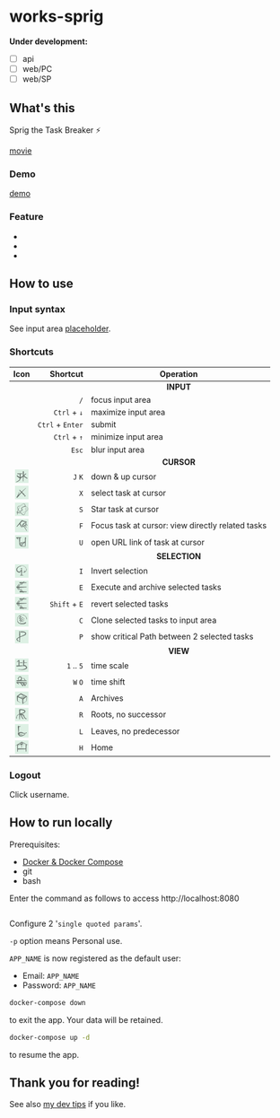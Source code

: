 # works-sprig

__Under development:__

- [ ] api
- [ ] web/PC
- [ ] web/SP

[demo]: --TODO
[docker]: https://docs.docker.com/get-docker/
[how to email]: https://github.com/satu-n/study-actix-web-simple-auth-server#using-sparkpost-to-send-registration-email
[movie]: --TODO
[tips]: https://github.com/satu-n/tips

## What's this

Sprig the Task Breaker ⚡

[movie][movie]

### Demo

[demo][demo]

### Feature

* 
* 
* 

## How to use

### Input syntax

See input area [placeholder]().

### Shortcuts


| Icon | Shortcut | Operation |
| :---: | ---: |---|
|  |  | <div style="text-align: center;">__INPUT__</div> |
|  | `/` | focus input area |
|  | `Ctrl` + `↓` | maximize input area |
|  | `Ctrl` + `Enter` | submit |
|  | `Ctrl` + `↑` | minimize input area |
|  | `Esc` | blur input area |
|  |  | <div style="text-align: center;">__CURSOR__</div> |
| <img src="web/images/cmd_jk_normal.png" width="24px" align="center"> | `J` `K` | down & up cursor |
| <img src="web/images/cmd_x_normal.png" width="24px" align="center"> | `X` | select task at cursor |
| <img src="web/images/cmd_s_normal.png" width="24px" align="center"> | `S` | Star task at cursor |
| <img src="web/images/cmd_f_normal.png" width="24px" align="center"> | `F` | Focus task at cursor: view directly related tasks |
| <img src="web/images/cmd_u_normal.png" width="24px" align="center"> | `U` | open URL link of task at cursor |
|  |  | <div style="text-align: center;">__SELECTION__</div> |
| <img src="web/images/cmd_i_normal.png" width="24px" align="center"> | `I` | Invert selection |
| <img src="web/images/cmd_e_normal.png" width="24px" align="center"> | `E` | Execute and archive selected tasks |
| <img src="web/images/cmd_e_normal.png" width="24px" align="center"> | `Shift` + `E` | revert selected tasks |
| <img src="web/images/cmd_c_normal.png" width="24px" align="center"> | `C` | Clone selected tasks to input area |
| <img src="web/images/cmd_p_normal.png" width="24px" align="center"> | `P` | show critical Path between 2 selected tasks  |
|  |  | <div style="text-align: center;">__VIEW__</div> |
| <img src="web/images/cmd_5_normal.png" width="24px" align="center"> | `1` .. `5` | time scale |
| <img src="web/images/cmd_wo_normal.png" width="24px" align="center"> | `W` `O` | time shift |
| <img src="web/images/cmd_a_normal.png" width="24px" align="center"> | `A` | Archives |
| <img src="web/images/cmd_r_normal.png" width="24px" align="center"> | `R` | Roots, no successor |
| <img src="web/images/cmd_l_normal.png" width="24px" align="center"> | `L` | Leaves, no predecessor |
| <img src="web/images/cmd_h_normal.png" width="24px" align="center"> | `H` | Home |

### Logout

Click username.

## How to run locally

Prerequisites:

* [Docker & Docker Compose][docker]
* git
* bash

Enter the command as follows to access http://localhost:8080

```bash
```

<!-- ```bash
APP_NAME='my_sprig' &&
git clone https://github.com/satu-n/works-sprig.git $APP_NAME &&
cd $APP_NAME &&
bash init.sh -p $APP_NAME \
'***new!database!password***' &&
unset APP_NAME &&
docker-compose up -d &&
docker-compose logs -f
``` -->

Configure 2 '`single quoted params`'.

`-p` option means Personal use.

`APP_NAME` is now registered as the default user:

* Email: `APP_NAME`
* Password: `APP_NAME`

```bash
docker-compose down
```

to exit the app.
Your data will be retained.

```bash
docker-compose up -d
```

to resume the app.

## Thank you for reading!

See also [my dev tips][tips] if you like.
